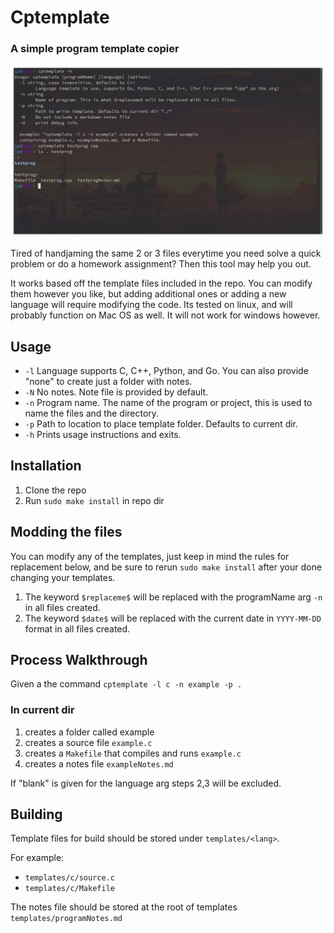 # Cptemplate
### A simple program template copier

![cptemplate](cptemplate.png)

Tired of handjaming the same 2 or 3 files everytime you need solve a quick problem or do a homework assignment?
Then this tool may help you out.

It works based off the template files included in the repo. You can modify them however you like, but adding
additional ones or adding a new language will require modifying the code. Its tested on linux, and will probably function
on Mac OS as well. It will not work for windows however.

## Usage
- `-l` Language supports C, C++, Python, and Go. You can also provide "none" to create just a folder with notes.
- `-N` No notes. Note file is provided by default.
- `-n` Program name. The name of the program or project, this is used to name the files and the directory.
- `-p` Path to location to place template folder. Defaults to current dir.
- `-h` Prints usage instructions and exits.

## Installation
1. Clone the repo
2. Run `sudo make install` in repo dir

## Modding the files
You can modify any of the templates, just keep in mind the rules for replacement below, and be sure to rerun `sudo make install` after your done changing your templates.
1. The keyword `$replaceme$` will be replaced with the programName arg `-n` in all files created.
2. The keyword `$date$` will be replaced with the current date in `YYYY-MM-DD` format in all files created.


## Process Walkthrough
Given a the command `cptemplate -l c -n example -p .`
### In current dir
1. creates a folder called example
2. creates a source file `example.c`
3. creates a `Makefile` that compiles and runs `example.c`
4. creates a notes file `exampleNotes.md`

If "blank" is given for the language arg steps 2,3 will be excluded.

## Building
Template files for build should be stored under `templates/<lang>`.

For example:
- `templates/c/source.c`
- `templates/c/Makefile`

The notes file should be stored at the root of templates `templates/programNotes.md`



